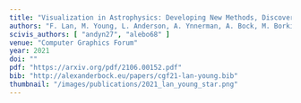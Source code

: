 ```yaml
---
title: "Visualization in Astrophysics: Developing New Methods, Discovering Our Universe, and Educating the Earth"
authors: "F. Lan, M. Young, L. Anderson, A. Ynnerman, A. Bock, M. Borkin, A. Forbes, J. Kollmeier, B. Wang"
scivis_authors: [ "andyn27", "alebo68" ]
venue: "Computer Graphics Forum"
year: 2021
doi: ""
pdf: "https://arxiv.org/pdf/2106.00152.pdf"
bib: "http://alexanderbock.eu/papers/cgf21-lan-young.bib"
thumbnail: "/images/publications/2021_lan_young_star.png"
---
```

